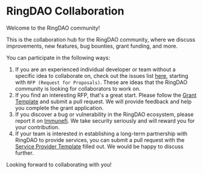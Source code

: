# RingDAO Collaboration

Welcome to the RingDAO community!

This is the collaboration hub for the RingDAO community, where we discuss improvements, new features, bug bounties, grant funding, and more.

You can participate in the following ways:

1. If you are an experienced individual developer or team without a specific idea to collaborate on, check out the issues list [here](https://github.com/ringecosystem/collaboration/issues), starting with `RFP (Request for Proposals)`. These are ideas that the RingDAO community is looking for collaborators to work on.
2. If you find an interesting RFP, that's a great start. Please follow the [Grant Template](./grant/template.md) and submit a pull request. We will provide feedback and help you complete the grant application.
3. If you discover a bug or vulnerability in the RingDAO ecosystem, please report it on [Immunefi](https://immunefi.com/bug-bounty/ringdao/information/). We take security seriously and will reward you for your contribution.
4. If your team is interested in establishing a long-term partnership with RingDAO to provide services, you can submit a pull request with the [Service Provider Template](./service-providers/template.md) filled out. We would be happy to discuss further.

Looking forward to collaborating with you!
